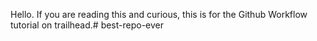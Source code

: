 Hello. If you are reading this and curious, this is for the Github Workflow tutorial on trailhead.# best-repo-ever